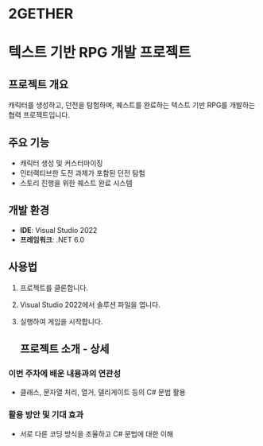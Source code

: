 # 2GETHER

# 텍스트 기반 RPG 개발 프로젝트

## 프로젝트 개요
캐릭터를 생성하고, 던전을 탐험하며, 퀘스트를 완료하는 텍스트 기반 RPG를 개발하는 협력 프로젝트입니다.

## 주요 기능
- 캐릭터 생성 및 커스터마이징
- 인터랙티브한 도전 과제가 포함된 던전 탐험
- 스토리 진행을 위한 퀘스트 완료 시스템

## 개발 환경
- **IDE**: Visual Studio 2022
- **프레임워크**: .NET 6.0

## 사용법
1. 프로젝트를 클론합니다.
2. Visual Studio 2022에서 솔루션 파일을 엽니다.
3. 실행하여 게임을 시작합니다.

   ## 프로젝트 소개 - 상세

### 이번 주차에 배운 내용과의 연관성
- 클래스, 문자열 처리, 열거, 델리게이트 등의 C# 문법 활용

### 활용 방안 및 기대 효과
- 서로 다른 코딩 방식을 조율하고 C# 문법에 대한 이해
